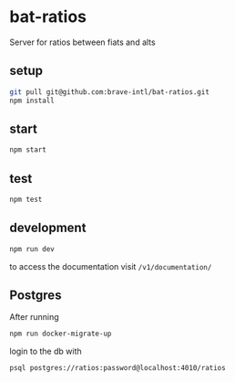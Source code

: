 # bat-ratios

Server for ratios between fiats and alts

## setup

```sh
git pull git@github.com:brave-intl/bat-ratios.git
npm install
```

## start

```sh
npm start
```

## test

```sh
npm test
```

## development
```sh
npm run dev
```

to access the documentation visit `/v1/documentation/`

## Postgres

After running
```bash
npm run docker-migrate-up
```
login to the db with
```bash
psql postgres://ratios:password@localhost:4010/ratios
```